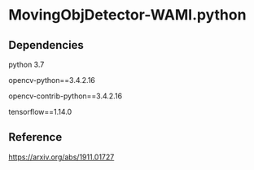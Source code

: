 # MovingObjDetector-WAMI.python

## Dependencies
python 3.7

opencv-python==3.4.2.16

opencv-contrib-python==3.4.2.16

tensorflow==1.14.0

## Reference

https://arxiv.org/abs/1911.01727
